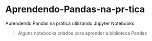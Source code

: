 # Aprendendo-Pandas-na-pr-tica
Aprendendo Pandas na prática utilizando Jupyter Notebooks
> Alguns notebooks criados para aprender a biblioteca Pandas
